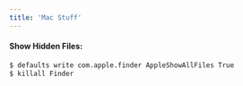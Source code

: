 ```yaml
---
title: 'Mac Stuff'
---
```


#### Show Hidden Files:

```sh
$ defaults write com.apple.finder AppleShowAllFiles True
$ killall Finder
```